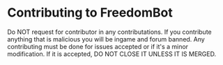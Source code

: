 # Contributing to FreedomBot #

Do NOT request for contributor in any contributations. If you contribute anything that is malicious you will be ingame and forum banned. Any contributing must be done for issues accepted or if it's a minor modification. If it is accepted, DO NOT CLOSE IT UNLESS IT IS MERGED.
